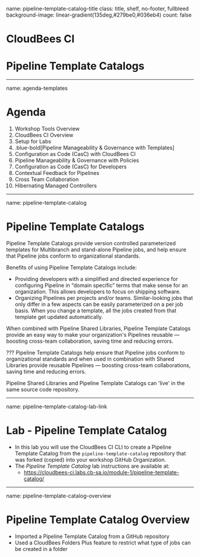name: pipeline-template-catalog-title
class: title, shelf, no-footer, fullbleed
background-image: linear-gradient(135deg,#279be0,#036eb4)
count: false

# CloudBees CI 

# Pipeline Template Catalogs

---
name: agenda-templates
# Agenda

1. Workshop Tools Overview
2. CloudBees CI Overview
3. Setup for Labs
4. .blue-bold[Pipeline Manageability & Governance with Templates]
5. Configuration as Code (CasC) with CloudBees CI
6. Pipeline Manageability & Governance with Policies
7. Configuration as Code (CasC) for Developers
8. Contextual Feedback for Pipelines
9. Cross Team Collaboration
10. Hibernating Managed Controllers

---
name: pipeline-template-catalog

# Pipeline Template Catalogs

Pipeline Template Catalogs provide version controlled parameterized templates for Multibranch and stand-alone Pipeline jobs, and help ensure that Pipeline jobs conform to organizational standards.

Benefits of using Pipeline Template Catalogs include:

* Providing developers with a simplified and directed experience for configuring Pipeline in “domain specific” terms that make sense for an organization. This allows developers to focus on shipping software.
* Organizing Pipelines per projects and/or teams. Similar-looking jobs that only differ in a few aspects can be easily parameterized on a per job basis. When you change a template, all the jobs created from that template get updated automatically.

When combined with Pipeline Shared Libraries, Pipeline Template Catalogs provide an easy way to make your organization's Pipelines reusable — boosting cross-team collaboration, saving time and reducing errors.

???
Pipeline Template Catalogs help ensure that Pipeline jobs conform to organizational standards and when used in combination with Shared Libraries provide reusable Pipelines — boosting cross-team collaborations, saving time and reducing errors.

Pipeline Shared Libraries and Pipeline Template Catalogs can 'live' in the same source code repository.

---
name: pipeline-template-catalog-lab-link

# Lab - Pipeline Template Catalog

* In this lab you will use the CloudBees CI CLI to create a Pipeline Template Catalog from the `pipeline-template-catalog` repository that was forked (copied) into your workshop GitHub Organization.
* The *Pipeline Template Catalog* lab instructions are available at: 
  * https://cloudbees-ci.labs.cb-sa.io/module-1/pipeline-template-catalog/

---
name: pipeline-template-catalog-overview

# Pipeline Template Catalog Overview

* Imported a Pipeline Template Catalog from a GitHub repository
* Used a CloudBees Folders Plus feature to restrict what type of jobs can be created in a folder
